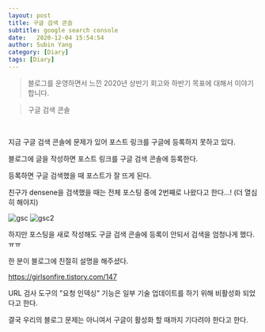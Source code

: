 ```yaml
---
layout: post
title: 구글 검색 콘솔
subtitle: google search console
date:   2020-12-04 15:54:54
author: Subin Yang
category: [Diary]
tags: [Diary]
---
```














> 블로그를 운영하면서 느낀 2020년 상반기 회고와 하반기 목표에 대해서 이야기합니다.

> 구글 검색 콘솔
>

<br>





지금 구글 검색 콘솔에 문제가 있어 포스트 링크를 구글에 등록하지 못하고 있다.

블로그에 글을 작성하면 포스트 링크를 구글 검색 콘솔에 등록한다.

등록하면 구글 검색했을 때 포스트가 잘 뜨게 된다.

친구가 densene을 검색했을 때는 전체 포스팅 중에 2번째로 나왔다고 한다...! (더 열심히 해야지)



![gsc](https://user-images.githubusercontent.com/37301677/101137828-c11c2f00-3652-11eb-8c68-06dad6cb1efe.PNG)
![gsc2](https://user-images.githubusercontent.com/37301677/101137832-c1b4c580-3652-11eb-991c-d87c93bc82ad.PNG)

하지만 포스팅을 새로 작성해도 구글 검색 콘솔에 등록이 안되서 검색을 엄청나게 했다. ㅠㅠ

한 분이 블로그에 친절히 설명을 해주셨다.

https://girlsonfire.tistory.com/147

URL 검사 도구의 "요청 인덱싱" 기능은 일부 기술 업데이트를 하기 위해 비활성화 되었다고 한다. 

결국 우리의 블로그 문제는 아니여서 구글이 활성화 할 때까지 기다려야 한다고 한다.

